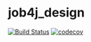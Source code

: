 # job4j_design
[![Build Status](https://travis-ci.com/ArvikVan/job4j_design.svg?branch=master)](https://travis-ci.com/ArvikVan/job4j_design)
[![codecov](https://codecov.io/gh/ArvikVan/job4j_design/branch/master/graph/badge.svg)](https://codecov.io/gh/ArvikVan/job4j_design)


